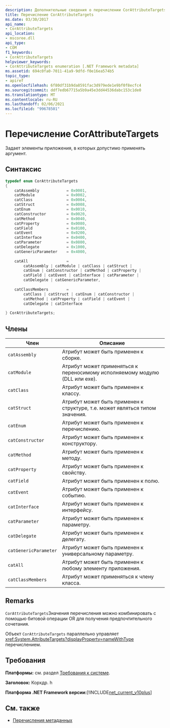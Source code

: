 ```yaml
---
description: Дополнительные сведения о перечислении CorAttributeTargets
title: Перечисление CorAttributeTargets
ms.date: 03/30/2017
api_name:
- CorAttributeTargets
api_location:
- mscoree.dll
api_type:
- COM
f1_keywords:
- CorAttributeTargets
helpviewer_keywords:
- CorAttributeTargets enumeration [.NET Framework metadata]
ms.assetid: 694c0fa0-7011-41a9-9dfd-f0e16ea574b5
topic_type:
- apiref
ms.openlocfilehash: 6f80df31b9da8591fac3d979ede1e9bf0f8ecfc4
ms.sourcegitcommit: ddf7edb67715a5b9a45e3dd44536dabc153c1de0
ms.translationtype: MT
ms.contentlocale: ru-RU
ms.lasthandoff: 02/06/2021
ms.locfileid: "99678501"
---
```

# <a name="corattributetargets-enumeration"></a>Перечисление CorAttributeTargets

Задает элементы приложения, в которых допустимо применять аргумент.  
  
## <a name="syntax"></a>Синтаксис  
  
```cpp  
typedef enum CorAttributeTargets  
{  
    catAssembly            = 0x0001,  
    catModule              = 0x0002,  
    catClass               = 0x0004,  
    catStruct              = 0x0008,  
    catEnum                = 0x0010,  
    catConstructor         = 0x0020,  
    catMethod              = 0x0040,  
    catProperty            = 0x0080,  
    catField               = 0x0100,  
    catEvent               = 0x0200,  
    catInterface           = 0x0400,  
    catParameter           = 0x0800,  
    catDelegate            = 0x1000,  
    catGenericParameter    = 0x4000,  
  
    catAll                 =
        catAssembly | catModule | catClass | catStruct |
        catEnum | catConstructor | catMethod | catProperty |
        catField | catEvent | catInterface | catParameter |
        catDelegate | catGenericParameter,  
  
    catClassMembers        =
        catClass | catStruct | catEnum | catConstructor |
        catMethod | catProperty | catField | catEvent |
        catDelegate | catInterface  
  
} CorAttributeTargets;  
```  
  
## <a name="members"></a>Члены  
  
|Член|Описание|  
|------------|-----------------|  
|`catAssembly`|Атрибут может быть применен к сборке.|  
|`catModule`|Атрибут может применяться к переносимому исполняемому модулю (DLL или exe).|  
|`catClass`|Атрибут может быть применен к классу.|  
|`catStruct`|Атрибут может быть применен к структуре, т.е. может являться типом значения.|  
|`catEnum`|Атрибут может быть применен к перечислению.|  
|`catConstructor`|Атрибут может быть применен к конструктору.|  
|`catMethod`|Атрибут может быть применен к методу.|  
|`catProperty`|Атрибут может быть применен к свойству.|  
|`catField`|Атрибут может быть применен к полю.|  
|`catEvent`|Атрибут может быть применен к событию.|  
|`catInterface`|Атрибут может быть применен к интерфейсу.|  
|`catParameter`|Атрибут может быть применен к параметру.|  
|`catDelegate`|Атрибут может быть применен к делегату.|  
|`catGenericParameter`|Атрибут может быть применен к универсальному параметру.|  
|`catAll`|Атрибут может быть применен к любому элементу приложения.|  
|`catClassMembers`|Атрибут может применяться к члену класса.|  
  
## <a name="remarks"></a>Remarks  

 `CorAttributeTargets`Значения перечисления можно комбинировать с помощью битовой операции OR для получения предпочтительного сочетания.  
  
 Объект `CorAttributeTargets` параллельно управляет <xref:System.AttributeTargets?displayProperty=nameWithType> перечислением.  
  
## <a name="requirements"></a>Требования  

 **Платформы:** см. раздел [Требования к системе](../../get-started/system-requirements.md).  
  
 **Заголовок:** Корхдр. h  
  
 **Платформа .NET Framework версии:**[!INCLUDE[net_current_v10plus](../../../../includes/net-current-v10plus-md.md)]  
  
## <a name="see-also"></a>См. также

- [Перечисления метаданных](metadata-enumerations.md)
